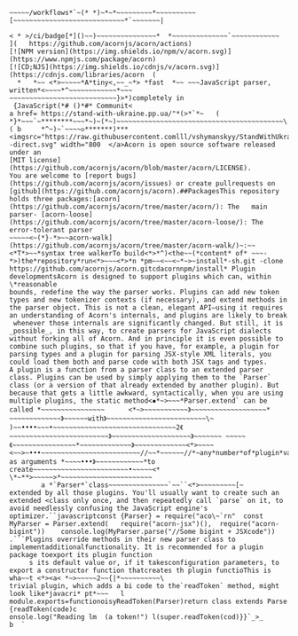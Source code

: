 
~~~~~~~~~~~2~~~55555<*># Acorn* [*~~~~~~~~~~~~~~~![Build~~~~ Status]*~~~*(https://github.com/*~~~~~~~~~~~~~~~~~~~~acornjs/acorn
~~~~~/workflows*`~(* *)~*~*~~~~~~~~~*~~~~~~~~~~[~~~~~~~~~~~~~~~~~~~~~~~~~~~~*`~~~~~~~|
                                                                            < * >/ci/badge[*]()~~)~~~~~~~~~~~~~~~*  *~~~~~~~~~~~~~~`~~~~~~~~~~~~
](   https://github.com/acornjs/acorn/actions)
[![NPM version](https://img.shields.io/npm/v/acorn.svg)](https://www.npmjs.com/package/acorn)
[![CD;NJS](https://img.shields.io/cdnjs/v/acorn.svg)](https://cdnjs.com/libraries/acorn  (
  *   *~~ <*>~~~~~*A*tiny<,~~_~*> *fast  *~~ ~~~JavaScript parser, written*<~~~~*^~~~~~~~~~~~~*~~~
~~~~~~~~~~~~~~~~~~~~~~~~~~~}>*)completely in
 {JavaScript(*# ()*#* Communit<
a href= https://stand-with-ukraine.pp.ua/"*(>*`*~   ( *}*~~~`~********~~~*~)~(*~)~~~~~~~~~~~~~~~~~~~~~~~~~~~~~~~~~~~~~~~~~~\( b     *^~)~`~~~~◇*******)***<imgsrc="https://raw.githubusercontent.comlll/vshymanskyy/StandWithUkraine/main/ban
-direct.svg" width="800  </a>Acorn is open source software released under an
[MIT license](https://github.com/acornjs/acorn/blob/master/acorn/LICENSE).
You are welcome to [report bugs](https://github.com/acornjs/acorn/issues) or create pullrequests on [github](https://github.com/acornjs/acorn).##PackagesThis repository holds three packages:[acorn](https://github.com/acornjs/acorn/tree/master/acorn/): The   main parser- [acorn-loose](https://github.com/acornjs/acorn/tree/master/acorn-loose/): The   error-tolerant parser
~~~~~<~(*}-*>~~acorn-walk](https://github.com/acornjs/acorn/tree/master/acorn-walk/)~:~~<*T*>~~*syntax tree walkerTo build<*>*^)<the~~(*content* of* ~~~- *>)the*repository*run<*>~~~<*>*n *pm~~<~~<~*~>~install*-sh.git -clone https://github.com/acornjs/acorn.gitcdacornnpm/install* Plugin  developmentsAcorn is designed to support plugins which can, within     \*reasonable
bounds, redefine the way the parser works. Plugins can add new token
types and new tokenizer contexts (if necessary), and extend methods in
the parser object. This is not a clean, elegant API—using it requires
an understanding of Acorn's internals, and plugins are likely to break
 whenever those internals are significantly changed. But still, it is
_possible_, in this way, to create parsers for JavaScript dialects
without forking all of Acorn. And in principle it is even possible to
combine such plugins, so that if you have, for example, a plugin for
parsing types and a plugin for parsing JSX-style XML literals, you
could load them both and parse code with both JSX tags and types.
A plugin is a function from a parser class to an extended parser
class. Plugins can be used by simply applying them to the `Parser`
class (or a version of that already extended by another plugin). But
because that gets a little awkward, syntactically, when you are using
multiple plugins, the static method<▪*~>~~~*Parser.extend` can be called *~~~~~~~~~~~~~~~~      <*~>~~~~~~~~~~~》~~~~~~~~~~~~~~~~~~~*
~~~~~~~~~~~~~》~~~~~~with》~~~~~~~~~~~~~~~~~~~~~~~~~\~
)~~••••~~~•~~~~~~~~~~~~~~~~~~~~~~~~~~~~~~~2《
~~~~~~~~~~~~~~~~~~~~~~~~~》~~~~~~~~~~~~~~~~~~~~》~~~~~~~ ~~~~~《~~~~~~~~~~~~~~~~*~~~~~~~~~~~~~》~~~~~~~~~~~~~<*>~~~~<~~>~•••~~~~~~~~~~~~~~~~~~~~~~~~~//~~*~~~~~~//*~any*number*of*plugin*values as arguments *~~~~•••》~~~~~~~~~~~~*to create~~~~~~~~~~~~~~~~~~~~~~~~•~~~~~<*    \*~**>~~~~~>*~~~~~~~~~~~~~~~~~~~~~~~
        a *`Parser*`class~~~~~~~~~~~~~~~`~~``<*>~~~~~~~~~[~     
extended by all those plugins. You'll usually want to create such an
extended <class only once, and then repeatedly call `parse` on it, to
avoid needlessly confusing the JavaScript engine's optimizer.``javascriptconst {Parser} = require("aco\~`rn"  const MyParser = Parser.extend(   require("acorn-jsx")(),  require("acorn-bigint"))    console.log(MyParser.parse("//Some bigint + JSXcode"))  .```Plugins override methods in their new parser class to implementadditionalfunctionality. It is recommended for a plugin package toexport its plugin function
     s its default value or, if it takesconfiguration parameters, to export a constructor function thatcreates th plugin functioThis is wha~~t <*><a< *~>~~~~~2~~{|*~~~~~~~~~~\
trivial plugin, which adds a bi code to the`readToken` method, might look like*javacri* pt*~~~   l                    module.exports=functionoisyReadToken(Parser)return class extends Parse      {readToken(code)c
onsole.log("Reading lm	(a token!") l(super.readToken(cod)}}`_>_														 b  `
